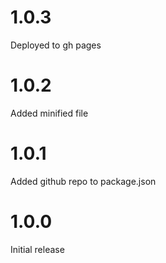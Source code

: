 # 1.0.3

Deployed to gh pages

# 1.0.2

Added minified file

# 1.0.1

Added github repo to package.json

# 1.0.0

Initial release
